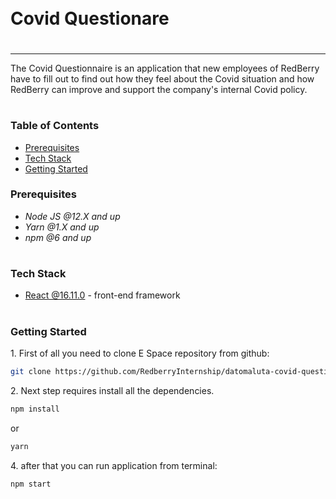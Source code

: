 <div style="display:flex; align-items: center">
  <h1 style="position:relative; top: -6px" >Covid Questionare</h1>
</div>

---

The Covid Questionnaire is an application that new employees of RedBerry have to fill out to find out how they feel about the Covid situation and how RedBerry can improve and support the company's internal Covid policy.

#

### Table of Contents

- [Prerequisites](#prerequisites)
- [Tech Stack](#tech-stack)
- [Getting Started](#getting-started)

### Prerequisites

- _Node JS @12.X and up_
- _Yarn @1.X and up_
- _npm @6 and up_

#

### Tech Stack

- [React @16.11.0](https://reactjs.org) - front-end framework

#

### Getting Started

1\. First of all you need to clone E Space repository from github:

```sh
git clone https://github.com/RedberryInternship/datomaluta-covid-questionare.git
```

2\. Next step requires install all the dependencies.

```sh
npm install
```

or

```sh
yarn
```

4\. after that you can run application from terminal:

```sh
npm start
```
